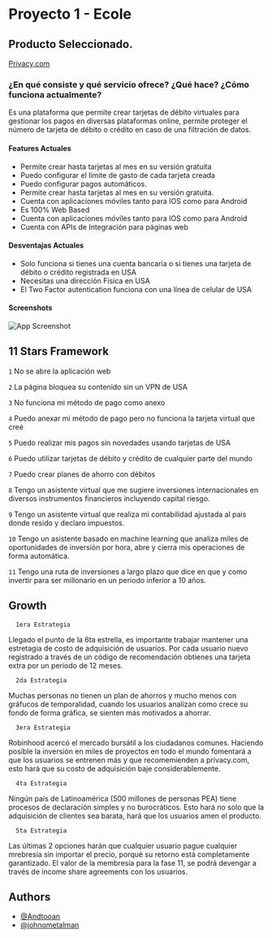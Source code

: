 
# Proyecto 1 - Ecole

## Producto Seleccionado.

[Privacy.com](https://www.privacy.comn)



### ¿En qué consiste y qué servicio ofrece? ¿Qué hace? ¿Cómo funciona actualmente?
Es una plataforma que permite crear tarjetas de débito virtuales para gestionar los pagos en diversas plataformas online, permite proteger el número de tarjeta de débito o crédito en caso de una filtración de datos. 
  
#### Features Actuales

- Permite crear hasta tarjetas al mes en su versión gratuita
- Puedo configurar el límite de gasto de cada tarjeta creada
- Puedo configurar pagos automáticos. 
- Permite crear hasta tarjetas al mes en su versión gratuita.
- Cuenta con aplicaciones móviles tanto para IOS como para Android
- Es 100% Web Based
- Cuenta con aplicaciones móviles tanto para IOS como para Android
- Cuenta con APIs de Integración para páginas web


#### Desventajas Actuales
- Solo funciona si tienes una cuenta bancaria o si tienes una tarjeta de débito o crédito registrada en USA
- Necesitas una dirección Física en USA
- El Two Factor autentication funciona con una línea de celular de USA
  
#### Screenshots

![App Screenshot](https://i.ibb.co/PhKFz6Q/3.jpg)

  
## 11 Stars Framework

`1`
No se abre la aplicación web

`2`
La página bloquea su contenido sin un VPN de USA

`3`
No funciona mi método de pago como anexo

`4`
Puedo anexar mi método de pago pero no funciona la tarjeta virtual que creé

`5`
Puedo realizar mis pagos sin novedades usando tarjetas de USA

`6`
Puedo utilizar tarjetas de débito y crédito de cualquier parte del mundo 

`7`
Puedo crear planes de ahorro con débitos

`8`
Tengo un asistente virtual que me sugiere inversiones internacionales en diversos instrumentos financieros incluyendo capital riesgo.

`9`
Tengo un asistente virtual que realiza mi contabilidad ajustada al pais donde resido y declaro impuestos.

`10`
Tengo un asistente basado en machine learning que analiza miles de oportunidades de inversión por hora, abre y cierra mis operaciones de forma automática.

`11`
Tengo una ruta de inversiones a largo plazo que dice en que y como invertir para ser millonario en un periodo inferior a 10 años.  



  
## Growth


```http
  1era Estrategia
```

Llegado el punto de la 6ta estrella, es importante trabajar mantener una estretagia de costo de adquisición de usuarios. Por cada usuario nuevo registrado a través de un código de recomendación obtienes una tarjeta extra por un periodo de 12 meses.



```http
  2da Estrategia
```

Muchas personas no tienen un plan de ahorros y mucho menos con gráfucos de temporalidad, cuando los usuarios analizan como crece su fondo de forma gráfica, se sienten más motivados a ahorrar.



```http
  3era Estrategia
```
Robinhood acercó el mercado bursátil a los ciudadanos comunes. Haciendo posible la inversión en miles de proyectos en todo el mundo fomentará a que los usuarios se entrenen más y que recomemienden a privacy.com, esto hará que su costo de adquisición baje considerablemente. 


```http
  4ta Estrategia
```
Ningún país de Latinoamérica (500 millones de personas PEA) tiene procesos de declaración simples y no burocráticos. Esto hará no solo que la adquisición de clientes sea barata, hará que los usuarios amen el producto. 


```http
  5ta Estrategia
```
Las últimas 2 opciones harán que cualquier usuario pague cualquier mrebresía sin importar el precio, porqué su retorno está completamente garantizado. El valor de la membresía para la fase 11, se podrá devengar a través de income share agreements con los usuarios. 


## Authors

- [@Andtooan ](https://github.com/Andtooan)
- [@johnometalman](https://www.github.com/johnometalman)


  
